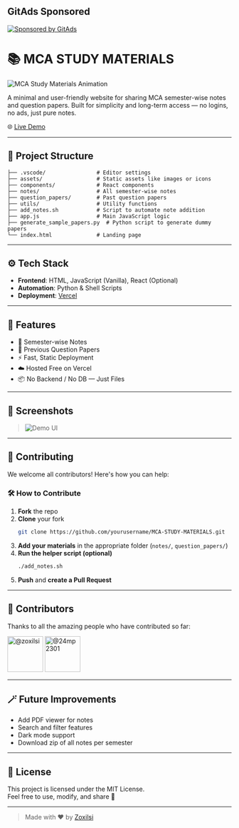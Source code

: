 ## GitAds Sponsored
[![Sponsored by GitAds](https://gitads.dev/v1/ad-serve?source=zoxilsi/mca-study-materials@github)](https://gitads.dev/v1/ad-track?source=zoxilsi/mca-study-materials@github)


# 📚 MCA STUDY MATERIALS

![MCA Study Materials Animation](https://i.imgur.com/0v2kULU.gif)

A minimal and user-friendly website for sharing MCA semester-wise notes and question papers. Built for simplicity and long-term access — no logins, no ads, just pure notes.

🌐 [Live Demo](https://mca-study-materials.vercel.app)

---

## 📁 Project Structure

```
├── .vscode/                # Editor settings
├── assets/                 # Static assets like images or icons
├── components/             # React components
├── notes/                  # All semester-wise notes
├── question_papers/        # Past question papers
├── utils/                  # Utility functions
├── add_notes.sh            # Script to automate note addition
├── app.js                  # Main JavaScript logic
├── generate_sample_papers.py  # Python script to generate dummy papers
└── index.html              # Landing page
```

---

## ⚙️ Tech Stack

- **Frontend**: HTML, JavaScript (Vanilla), React (Optional)
- **Automation**: Python & Shell Scripts
- **Deployment**: [Vercel](https://vercel.com)

---

## 🚀 Features

- 📁 Semester-wise Notes
- 📜 Previous Question Papers
- ⚡ Fast, Static Deployment
- ☁️ Hosted Free on Vercel
- 📦 No Backend / No DB — Just Files

---

## 📸 Screenshots

> ![Demo UI](https://i.imgur.com/0v2kULU.gif)

---

## 🤝 Contributing

We welcome all contributors! Here's how you can help:

### 🛠 How to Contribute

1. **Fork** the repo
2. **Clone** your fork  
   ```bash
   git clone https://github.com/yourusername/MCA-STUDY-MATERIALS.git
   ```
3. **Add your materials** in the appropriate folder (`notes/`, `question_papers/`)
4. **Run the helper script (optional)**  
   ```bash
   ./add_notes.sh
   ```
5. **Push** and **create a Pull Request**

---

## 👥 Contributors

Thanks to all the amazing people who have contributed so far:

<a href="https://github.com/zoxilsi"><img src="https://avatars.githubusercontent.com/u/16407715?v=4" width="80" alt="@zoxilsi"/></a>
<a href="https://github.com/24mp2301"><img src="https://avatars.githubusercontent.com/u/179002235?v=4" width="80" alt="@24mp2301"/></a>

---

## 🪄 Future Improvements

- Add PDF viewer for notes  
- Search and filter features  
- Dark mode support  
- Download zip of all notes per semester

---

## 📃 License

This project is licensed under the MIT License.  
Feel free to use, modify, and share 🙌

---

> Made with ❤️ by [Zoxilsi](https://github.com/zoxilsi)
